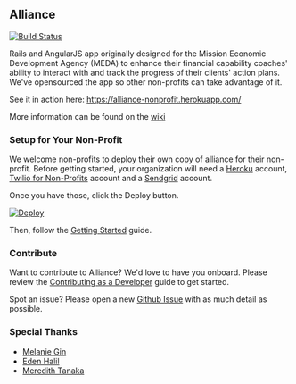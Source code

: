 ## Alliance

[![Build Status](https://travis-ci.org/Brit200313/alliance.svg)](https://travis-ci.org/Brit200313/alliance)

Rails and AngularJS app originally designed for the Mission Economic Development Agency (MEDA) to enhance their financial capability coaches' ability to interact with and track the progress of their clients' action plans. We've opensourced the app so other non-profits can take advantage of it.

See it in action here: https://alliance-nonprofit.herokuapp.com/

More information can be found on the [wiki](https://github.com/brit200313/alliance/wiki)

### Setup for Your Non-Profit

We welcome non-profits to deploy their own copy of alliance for their non-profit. Before getting started, your organization will need a [Heroku](www.heroku.com) account, [Twilio for Non-Profits](www.twilio.org) account and a [Sendgrid](www.sendgrid.com) account.

Once you have those, click the Deploy button.

[![Deploy](https://www.herokucdn.com/deploy/button.png)](https://heroku.com/deploy?template=https://github.com/Brit200313/alliance)

Then, follow the [Getting Started](https://github.com/Brit200313/alliance/wiki/Setting-Up-alliance-for-Your-Non-Profit) guide.

### Contribute

Want to contribute to Alliance? We'd love to have you onboard. Please review the [Contributing as a Developer](https://github.com/brit200313/alliance/wiki/Contributing-as-a-Developer) guide to get started.

Spot an issue? Please open a new [Github Issue](https://github.com/Brit200313/alliance/issues) with as much detail as possible.

### Special Thanks

- [Melanie Gin](https://github.com/onelovelyname)
- [Eden Halil](https://github.com/eden1991)
- [Meredith Tanaka](https://github.com/mlttanaka)
